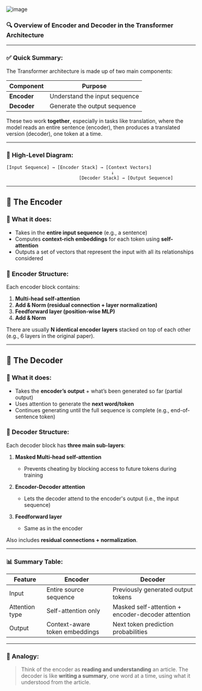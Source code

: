 ![image](https://github.com/user-attachments/assets/fe14e393-d9e0-4f9b-9baa-31589a1f4806)

### 🔍 **Overview of Encoder and Decoder in the Transformer Architecture**

---

### ✅ **Quick Summary:**

The Transformer architecture is made up of two main components:

| Component   | Purpose                       |
| ----------- | ----------------------------- |
| **Encoder** | Understand the input sequence |
| **Decoder** | Generate the output sequence  |

These two work **together**, especially in tasks like translation, where the model reads an entire sentence (encoder), then produces a translated version (decoder), one token at a time.

---

### 🧱 **High-Level Diagram:**

```
[Input Sequence] → [Encoder Stack] → [Context Vectors]
                                       ↓
                           [Decoder Stack] → [Output Sequence]
```

---

## 🧠 **The Encoder**

### 🔄 What it does:

* Takes in the **entire input sequence** (e.g., a sentence)
* Computes **context-rich embeddings** for each token using **self-attention**
* Outputs a set of vectors that represent the input with all its relationships considered

### 🧩 Encoder Structure:

Each encoder block contains:

1. **Multi-head self-attention**
2. **Add & Norm (residual connection + layer normalization)**
3. **Feedforward layer (position-wise MLP)**
4. **Add & Norm**

There are usually **N identical encoder layers** stacked on top of each other (e.g., 6 layers in the original paper).

---

## 🧠 **The Decoder**

### 🔄 What it does:

* Takes the **encoder’s output** + what’s been generated so far (partial output)
* Uses attention to generate the **next word/token**
* Continues generating until the full sequence is complete (e.g., end-of-sentence token)

### 🧩 Decoder Structure:

Each decoder block has **three main sub-layers**:

1. **Masked Multi-head self-attention**

   * Prevents cheating by blocking access to future tokens during training
2. **Encoder-Decoder attention**

   * Lets the decoder attend to the encoder's output (i.e., the input sequence)
3. **Feedforward layer**

   * Same as in the encoder

Also includes **residual connections + normalization**.

---

### 📊 Summary Table:

| Feature        | Encoder                        | Decoder                                           |
| -------------- | ------------------------------ | ------------------------------------------------- |
| Input          | Entire source sequence         | Previously generated output tokens                |
| Attention type | Self-attention only            | Masked self-attention + encoder-decoder attention |
| Output         | Context-aware token embeddings | Next token prediction probabilities               |

---

### 💬 Analogy:

> Think of the encoder as **reading and understanding** an article.
> The decoder is like **writing a summary**, one word at a time, using what it understood from the article.
